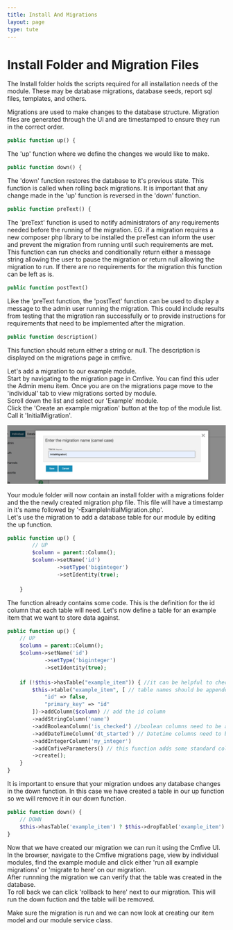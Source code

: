 ```yaml
---
title: Install And Migrations
layout: page
type: tute
---
```


# Install Folder and Migration Files

The Install folder holds the scripts required for all installation needs of the module. These may be database migrations, database seeds, report sql files, templates, and others. 

Migrations are used to make changes to the database structure. Migration files are generated through the UI and are timestamped to ensure they run in the correct order. 

```php
public function up() {
```
The 'up' function where we define the changes we would like to make.

```php
public function down() {
```
The 'down' function restores the database to it's previous state. This function is called when rolling back migrations. It is important that any change made in the 'up' function is reversed in the 'down' function.

```php
public function preText() {
```
The 'preText' function is used to notify administrators of any requirements needed before the running of the migration. EG. if a migration requires a new composer php library to be installed the preTest can inform the user and prevent the migration from running until such requirements are met.  <br />
This function can run checks and conditionally return either a message string allowing the user to pause the migration or return null allowing the migration to run. If there are no requirements for the migration this function can be left as is.

```php
public function postText()
```
Like the 'preText function, the 'postText' function can be used to display a message to the admin user running the migration. This could include results from testing that the migration ran successfully or to provide instructions for requirements that need to be implemented after the migration.

```php
public function description()
```
This function should return either a string or null. The description is displayed on the migrations page in cmfive.

Let's add a migration to our example module.<br />
Start by navigating to the migration page in Cmfive. You can find this uder the Admin menu item. Once you are on the migrations page move to the 'individual' tab to view migrations sorted by module.<br /> 
Scroll down the list and select our 'Example' module.<br />
Click the 'Create an example migration' button at the top of the module list. Call it 'InitialMigration'.

![Initial Migration](/assets/images/initialMigration.png)

Your module folder will now contain an install folder with a migrations folder and the the newly created migration php file. This file will have a timestamp in it's name followed by '-ExampleInitialMigration.php'.<br />
Let's use the migration to add a database table for our module by editing the up function.
```php
public function up() {
		// UP
		$column = parent::Column();
		$column->setName('id')
				->setType('biginteger')
				->setIdentity(true);

    }
```
The function already contains some code. This is the definition for the id column that each table will need. Let's now define a table for an example item that we want to store data against.
```php
public function up() {
    // UP
    $column = parent::Column();
    $column->setName('id')
            ->setType('biginteger')
            ->setIdentity(true);
            
    if (!$this->hasTable("example_item")) { //it can be helpful to check that the table name is not used
        $this->table("example_item", [ // table names should be appended with 'ModuleName_'
            "id" => false,
            "primary_key" => "id"
        ])->addColumn($column) // add the id column
        ->addStringColumn('name')
        ->addBooleanColumn('is_checked') //boolean columns need to be appended with 'is_'
        ->addDateTimeColumn('dt_started') // Datetime columns need to be appended eith 'dt_'
        ->addIntegerColumn('my_integer')
        ->addCmfiveParameters() // this function adds some standard columns used in cmfive. dt_created, dt_modified, creator_id, modifier_id, and is_deleted.
        ->create(); 
    }
}
```
It is important to ensure that your migration undoes any database changes in the down function. In this case we have created a table in our up function so we will remove it in our down function.
```php
public function down() {
    // DOWN
    $this->hasTable('example_item') ? $this->dropTable('example_item') : null;
}
```
Now that we have created our migration we can run it using the Cmfive UI. <br />
In the browser, navigate to the Cmfive migrations page, view by individual modules, find the example module and click either 'run all example migrations' or 'migrate to here' on our migration.<br />
After runnning the migration we can verify that the table was created in the database. <br />
To roll back we can click 'rollback to here' next to our migration. This will run the down fuction and the table will be removed.

Make sure the migration is run and we can now look at creating our item model and our module service class.